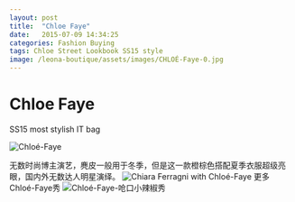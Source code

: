 ```yaml
---
layout: post
title:  "Chloe Faye"
date:   2015-07-09 14:34:25
categories: Fashion Buying
tags: Chloe Street Lookbook SS15 style
image: /leona-boutique/assets/images/CHLOÉ-Faye-0.jpg
---
```

# Chloe Faye

SS15 most stylish IT bag

![Chloé-Faye](/leona-boutique/assets/images/Chloé-Faye.jpg)

无数时尚博主演艺，麂皮一般用于冬季，但是这一款橙棕色搭配夏季衣服超级亮眼，国内外无数达人明星演绎。
![Chiara Ferragni with Chloé-Faye](/leona-boutique/assets/images/Chloé-Faye-Chiara.jpg)
更多Chloé-Faye秀
![Chloé-Faye-呛口小辣椒秀](/leona-boutique/assets/images/Chloé-Faye-2.jpg)
